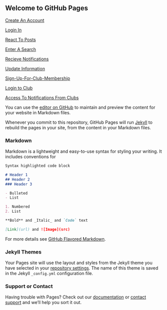 ## Welcome to GitHub Pages

[Create An Account](Create-Account.html)

[Login In](Login.html)

[React To Posts](React-To-Post.html)

[Enter A Search](Search.html)

[Recieve Notifications](Recieve-Notifications.html)

[Update Information](Update-Information.html)

[Sign-Up-For-Club-Membership](Sign-Up-For-Club-Memebership.html)

[Login to Club](Login-To-Club.html)

[Access To Notifications From Clubs](Access-To-Notifications-From-Clubs.html)

You can use the [editor on GitHub](https://github.com/jmunizt1799/YouCFit/edit/gh-pages/index.md) to maintain and preview the content for your website in Markdown files.

Whenever you commit to this repository, GitHub Pages will run [Jekyll](https://jekyllrb.com/) to rebuild the pages in your site, from the content in your Markdown files.

### Markdown

Markdown is a lightweight and easy-to-use syntax for styling your writing. It includes conventions for

```markdown
Syntax highlighted code block

# Header 1
## Header 2
### Header 3

- Bulleted
- List

1. Numbered
2. List

**Bold** and _Italic_ and `Code` text

[Link](url) and ![Image](src)
```

For more details see [GitHub Flavored Markdown](https://guides.github.com/features/mastering-markdown/).

### Jekyll Themes

Your Pages site will use the layout and styles from the Jekyll theme you have selected in your [repository settings](https://github.com/jmunizt1799/YouCFit/settings). The name of this theme is saved in the Jekyll `_config.yml` configuration file.

### Support or Contact

Having trouble with Pages? Check out our [documentation](https://docs.github.com/categories/github-pages-basics/) or [contact support](https://support.github.com/contact) and we’ll help you sort it out.
